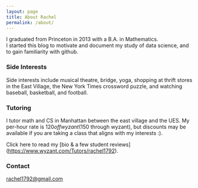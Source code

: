 ```yaml
---
layout: page
title: About Rachel
permalink: /about/
---
```


I graduated from Princeton in 2013 with a B.A. in Mathematics.  
I started this blog to motivate and document my study of data science, and to gain familiarity with github.


### Side Interests

Side interests include musical theatre, bridge, yoga, shopping at thrift stores in the East Village, the New York Times crossword puzzle, and watching baseball, basketball, and football. 

### Tutoring

I tutor math and CS in Manhattan between the east village and the UES. My per-hour rate is $120 off wyzant ($150 through wyzant), but discounts may be available if you are taking a class that aligns with my interests :). 

Click here to read my [bio & a few student reviews] (https://www.wyzant.com/Tutors/rachel1792).

### Contact 

[rachel1792@gmail.com](mailto:rachel1792@gmail.com)  
